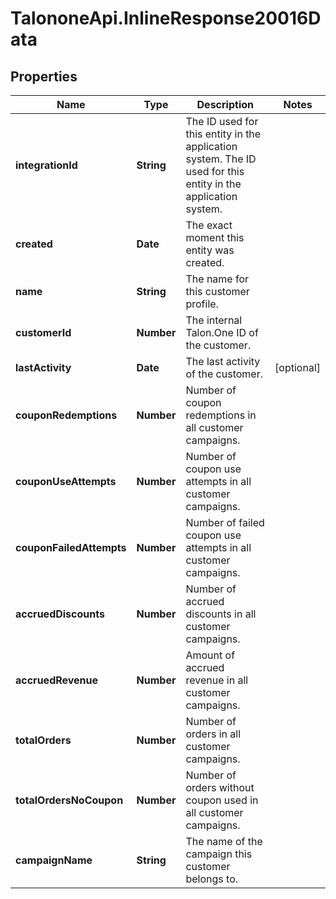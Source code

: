 # TalononeApi.InlineResponse20016Data

## Properties
Name | Type | Description | Notes
------------ | ------------- | ------------- | -------------
**integrationId** | **String** | The ID used for this entity in the application system. The ID used for this entity in the application system. | 
**created** | **Date** | The exact moment this entity was created. | 
**name** | **String** | The name for this customer profile. | 
**customerId** | **Number** | The internal Talon.One ID of the customer. | 
**lastActivity** | **Date** | The last activity of the customer. | [optional] 
**couponRedemptions** | **Number** | Number of coupon redemptions in all customer campaigns. | 
**couponUseAttempts** | **Number** | Number of coupon use attempts in all customer campaigns. | 
**couponFailedAttempts** | **Number** | Number of failed coupon use attempts in all customer campaigns. | 
**accruedDiscounts** | **Number** | Number of accrued discounts in all customer campaigns. | 
**accruedRevenue** | **Number** | Amount of accrued revenue in all customer campaigns. | 
**totalOrders** | **Number** | Number of orders in all customer campaigns. | 
**totalOrdersNoCoupon** | **Number** | Number of orders without coupon used in all customer campaigns. | 
**campaignName** | **String** | The name of the campaign this customer belongs to. | 


